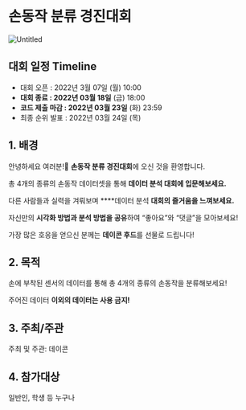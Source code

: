 # 손동작 분류 경진대회

![Untitled](%E1%84%89%E1%85%A9%E1%86%AB%E1%84%83%E1%85%A9%E1%86%BC%E1%84%8C%E1%85%A1%E1%86%A8%20%20cbaca/Untitled.png)

## **대회 일정 Timeline**

- 대회 오픈 : 2022년 3월 07일 (월) 10:00
- **대회 종료 : 2022년 03월 18일** (금) 18:00
- **코드 제출 마감 : 2022년 03월 23일** (화) 23:59
- 최종 순위 발표 : 2022년 03월 24일 (목)

## **1. 배경**

안녕하세요 여러분!🙌 **손동작 분류 경진대회**에 오신 것을 환영합니다.

총 4개의 종류의 손동작 데이터셋을 통해 **데이터 분석 대회에 입문해보세요.**

다른 사람들과 실력을 겨뤄보며 ****데이터 분석 **대회의 즐거움을 느껴보세요.**

자신만의 **시각화 방법과 분석 방법을 공유**하여 “좋아요”와 “댓글”을 모아보세요!

가장 많은 호응을 얻으신 분께는 **데이콘 후드**를 선물로 드립니다!

## **2. 목적**

손에 부착된 센서의 데이터를 통해 총 4개의 종류의 손동작을 분류해보세요!

주어진 데이터 **이외의 데이터는 사용 금지!**

## **3. 주최/주관**

주최 및 주관: 데이콘

## 4. 참가대상

일반인, 학생 등 누구나